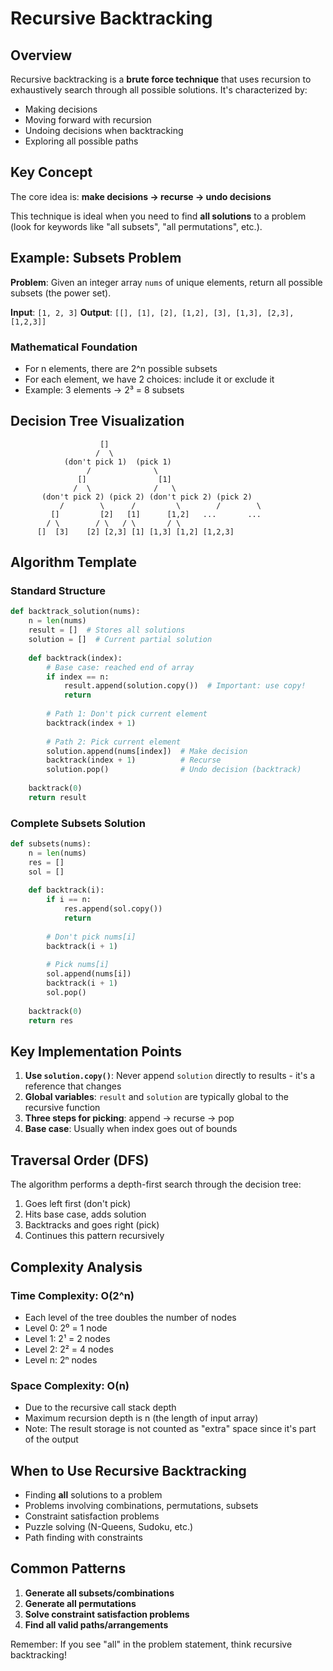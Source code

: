 # Recursive Backtracking

## Overview

Recursive backtracking is a **brute force technique** that uses recursion to exhaustively search through all possible solutions. It's characterized by:

- Making decisions
- Moving forward with recursion
- Undoing decisions when backtracking
- Exploring all possible paths

## Key Concept

The core idea is: **make decisions → recurse → undo decisions**

This technique is ideal when you need to find **all solutions** to a problem (look for keywords like "all subsets", "all permutations", etc.).

## Example: Subsets Problem

**Problem**: Given an integer array `nums` of unique elements, return all possible subsets (the power set).

**Input**: `[1, 2, 3]`
**Output**: `[[], [1], [2], [1,2], [3], [1,3], [2,3], [1,2,3]]`

### Mathematical Foundation
- For n elements, there are 2^n possible subsets
- For each element, we have 2 choices: include it or exclude it
- Example: 3 elements → 2³ = 8 subsets

## Decision Tree Visualization

```
                    []
                   /  \
            (don't pick 1)  (pick 1)
                 /              \
               []                [1]
              /  \              /   \
       (don't pick 2) (pick 2) (don't pick 2) (pick 2)
           /        \      /         \        /        \
         []         [2]   [1]      [1,2]   ...       ...
        / \        / \   / \       / \
      []  [3]    [2] [2,3] [1] [1,3] [1,2] [1,2,3]
```

## Algorithm Template

### Standard Structure
```python
def backtrack_solution(nums):
    n = len(nums)
    result = []  # Stores all solutions
    solution = []  # Current partial solution
    
    def backtrack(index):
        # Base case: reached end of array
        if index == n:
            result.append(solution.copy())  # Important: use copy!
            return
        
        # Path 1: Don't pick current element
        backtrack(index + 1)
        
        # Path 2: Pick current element
        solution.append(nums[index])  # Make decision
        backtrack(index + 1)          # Recurse
        solution.pop()                # Undo decision (backtrack)
    
    backtrack(0)
    return result
```

### Complete Subsets Solution
```python
def subsets(nums):
    n = len(nums)
    res = []
    sol = []
    
    def backtrack(i):
        if i == n:
            res.append(sol.copy())
            return
        
        # Don't pick nums[i]
        backtrack(i + 1)
        
        # Pick nums[i]
        sol.append(nums[i])
        backtrack(i + 1)
        sol.pop()
    
    backtrack(0)
    return res
```

## Key Implementation Points

1. **Use `solution.copy()`**: Never append `solution` directly to results - it's a reference that changes
2. **Global variables**: `result` and `solution` are typically global to the recursive function
3. **Three steps for picking**: append → recurse → pop
4. **Base case**: Usually when index goes out of bounds

## Traversal Order (DFS)

The algorithm performs a depth-first search through the decision tree:
1. Goes left first (don't pick)
2. Hits base case, adds solution
3. Backtracks and goes right (pick)
4. Continues this pattern recursively

## Complexity Analysis

### Time Complexity: O(2^n)
- Each level of the tree doubles the number of nodes
- Level 0: 2⁰ = 1 node
- Level 1: 2¹ = 2 nodes
- Level 2: 2² = 4 nodes
- Level n: 2ⁿ nodes

### Space Complexity: O(n)
- Due to the recursive call stack depth
- Maximum recursion depth is n (the length of input array)
- Note: The result storage is not counted as "extra" space since it's part of the output

## When to Use Recursive Backtracking

- Finding **all** solutions to a problem
- Problems involving combinations, permutations, subsets
- Constraint satisfaction problems
- Puzzle solving (N-Queens, Sudoku, etc.)
- Path finding with constraints

## Common Patterns

1. **Generate all subsets/combinations**
2. **Generate all permutations**
3. **Solve constraint satisfaction problems**
4. **Find all valid paths/arrangements**

Remember: If you see "all" in the problem statement, think recursive backtracking!